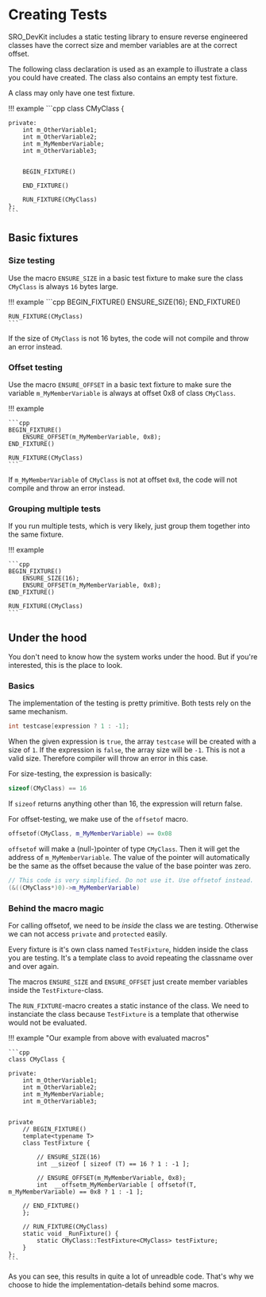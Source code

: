 # Creating Tests

SRO_DevKit includes a static testing library to ensure reverse engineered 
classes have the correct size and member variables are at the correct offset.

The following class declaration is used as an example to illustrate a class you
could have created. The class also contains an empty test fixture.

A class may only have one test fixture.

!!! example
    ```cpp
    class CMyClass {
        
    private:
        int m_OtherVariable1;
        int m_OtherVariable2;
        int m_MyMemberVariable;
        int m_OtherVariable3;
        
        
        BEGIN_FIXTURE()
        
        END_FIXTURE()
        
        RUN_FIXTURE(CMyClass)
    };
    ```

## Basic fixtures

### Size testing

Use the macro `ENSURE_SIZE` in a basic test fixture to make sure the class 
`CMyClass` is always `16` bytes large.


!!! example
    ```cpp
    BEGIN_FIXTURE()
        ENSURE_SIZE(16);
    END_FIXTURE()

    RUN_FIXTURE(CMyClass)
    ```

If the size of `CMyClass` is not 16 bytes, the code will not compile and throw
an error instead.

### Offset testing

Use the macro `ENSURE_OFFSET` in a basic text fixture to make sure the variable
`m_MyMemberVariable` is always at offset 0x8 of class `CMyClass`.

!!! example

    ```cpp
    BEGIN_FIXTURE()
        ENSURE_OFFSET(m_MyMemberVariable, 0x8);
    END_FIXTURE()

    RUN_FIXTURE(CMyClass)
    ```

If `m_MyMemberVariable` of `CMyClass` is not at offset `0x8`, the code will not
compile and throw an error instead.


### Grouping multiple tests

If you run multiple tests, which is very likely, just group them together into
the same fixture.


!!! example

    ```cpp
    BEGIN_FIXTURE()
        ENSURE_SIZE(16);
        ENSURE_OFFSET(m_MyMemberVariable, 0x8);
    END_FIXTURE()

    RUN_FIXTURE(CMyClass)
    ```

## Under the hood

You don't need to know how the system works under the hood. But if you're 
interested, this is the place to look.

### Basics

The implementation of the testing is pretty primitive. Both tests rely on the 
same mechanism.

```cpp
int testcase[expression ? 1 : -1];
```

When the given expression is `true`, the array `testcase` will be created with 
a size of `1`. If the expression is `false`, the array size will be `-1`. This
is not a valid size. Therefore compiler will throw an error in this case.

For size-testing, the expression is basically:

```cpp
sizeof(CMyClass) == 16
```

If `sizeof` returns anything other than 16, the expression will return false.

For offset-testing, we make use of the `offsetof` macro.

```cpp
offsetof(CMyClass, m_MyMemberVariable) == 0x08
```

`offsetof` will make a (null-)pointer of type `CMyClass`. Then it will get the 
address of `m_MyMemberVariable`. The value of the pointer will automatically 
be the same as the offset because the value of the base pointer was zero.

```cpp
// This code is very simplified. Do not use it. Use offsetof instead.
(&((CMyClass*)0)->m_MyMemberVariable)
```

### Behind the macro magic

For calling offsetof, we need to be *inside* the class we are testing. 
Otherwise we can not access `private` and `protected` easily.

Every fixture is it's own class named `TestFixture`, hidden inside the class 
you are testing. It's a template class to avoid repeating the classname over 
and over again.

The macros `ENSURE_SIZE` and `ENSURE_OFFSET` just create member variables 
inside the `TestFixture`-class. 

The `RUN_FIXTURE`-macro creates a static instance of the class. We need to 
instanciate the class because `TestFixture` is a template that otherwise would 
not be evaluated.


!!! example "Our example from above with evaluated macros"

    ```cpp
    class CMyClass {
        
    private:
        int m_OtherVariable1;
        int m_OtherVariable2;
        int m_MyMemberVariable;
        int m_OtherVariable3;
        
        
    private
        // BEGIN_FIXTURE()
        template<typename T>
        class TestFixture {
        
            // ENSURE_SIZE(16)
            int __sizeof [ sizeof (T) == 16 ? 1 : -1 ];
            
            // ENSURE_OFFSET(m_MyMemberVariable, 0x8);
            int  __offsetm_MyMemberVariable [ offsetof(T, m_MyMemberVariable) == 0x8 ? 1 : -1 ];
        
        // END_FIXTURE()
        };
        
        // RUN_FIXTURE(CMyClass)
        static void _RunFixture() {
            static CMyClass::TestFixture<CMyClass> testFixture;
        }
    };
    ```

As you can see, this results in quite a lot of unreadble code. That's why we 
choose to hide the implementation-details behind some macros.
